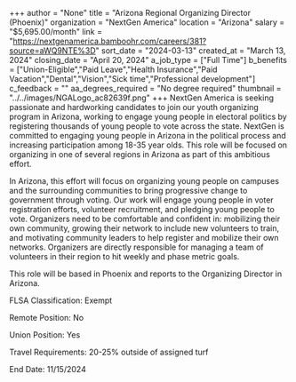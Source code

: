 +++
author = "None"
title = "Arizona Regional Organizing Director (Phoenix)"
organization = "NextGen America"
location = "Arizona"
salary = "$5,695.00/month"
link = "https://nextgenamerica.bamboohr.com/careers/381?source=aWQ9NTE%3D"
sort_date = "2024-03-13"
created_at = "March 13, 2024"
closing_date = "April 20, 2024"
a_job_type = ["Full Time"]
b_benefits = ["Union-Eligible","Paid Leave","Health Insurance","Paid Vacation","Dental","Vision","Sick time","Professional development"]
c_feedback = ""
aa_degrees_required = "No degree required"
thumbnail = "../../images/NGALogo_ac82639f.png"
+++
NextGen America is seeking passionate and hardworking candidates to join our youth organizing program in Arizona, working to engage young people in electoral politics by registering thousands of young people to vote across the state. NextGen is committed to engaging young people in Arizona in the political process and increasing participation among 18-35 year olds. This role will be focused on organizing in one of several regions in Arizona as part of this ambitious effort. 

In Arizona, this effort will focus on organizing young people on campuses and the surrounding communities to bring progressive change to government through voting. Our work will engage young people in voter registration efforts, volunteer recruitment, and pledging young people to vote. Organizers need to be comfortable and confident in: mobilizing their own community, growing their network to include new volunteers to train, and motivating community leaders to help register and mobilize their own networks. Organizers are directly responsible for managing a team of volunteers in their region to hit weekly and phase metric goals. 

This role will be based in Phoenix and reports to the Organizing Director in Arizona.



FLSA Classification: Exempt

Remote Position: No

Union Position: Yes

Travel Requirements: 20-25% outside of assigned turf

End Date: 11/15/2024